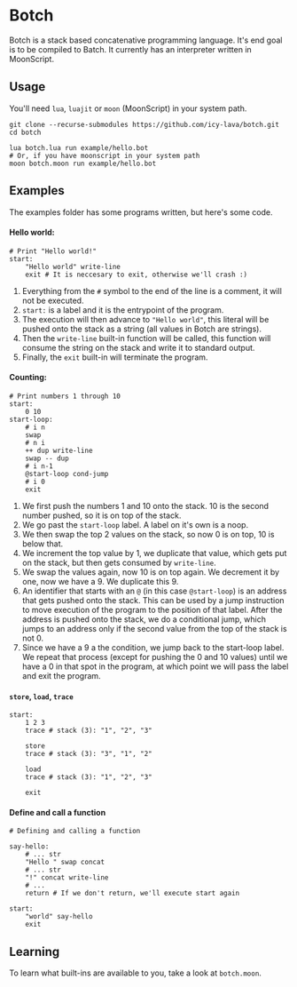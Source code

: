 # Botch

Botch is a stack based concatenative programming language. It's end goal is to be compiled to Batch. It currently has an interpreter written in MoonScript.

## Usage

You'll need `lua`, `luajit` or `moon` (MoonScript) in your system path.

```shell
git clone --recurse-submodules https://github.com/icy-lava/botch.git
cd botch

lua botch.lua run example/hello.bot
# Or, if you have moonscript in your system path
moon botch.moon run example/hello.bot
```

## Examples

The examples folder has some programs written, but here's some code.

#### Hello world:

```shell
# Print "Hello world!"
start:
    "Hello world" write-line
    exit # It is neccesary to exit, otherwise we'll crash :)
```

1. Everything from the `#` symbol to the end of the line is a comment, it will not be executed.
2. `start:` is a label and it is the entrypoint of the program.
3. The execution will then advance to `"Hello world"`, this literal will be pushed onto the stack as a string (all values in Botch are strings).
4. Then the `write-line` built-in function will be called, this function will consume the string on the stack and write it to standard output.
5. Finally, the `exit` built-in will terminate the program.

#### Counting:

```shell
# Print numbers 1 through 10
start:
    0 10
start-loop:
    # i n
    swap
    # n i
    ++ dup write-line
    swap -- dup
    # i n-1
    @start-loop cond-jump
    # i 0
    exit
```

1. We first push the numbers 1 and 10 onto the stack. 10 is the second number pushed, so it is on top of the stack.
2. We go past the `start-loop` label. A label on it's own is a noop.
3. We then swap the top 2 values on the stack, so now 0 is on top, 10 is below that.
4. We increment the top value by 1, we duplicate that value, which gets put on the stack, but then gets consumed by `write-line`.
5. We swap the values again, now 10 is on top again. We decrement it by one, now we have a 9. We duplicate this 9.
6. An identifier that starts with an `@` (in this case `@start-loop`) is an address that gets pushed onto the stack. This can be used by a jump instruction to move execution of the program to the position of that label. After the address is pushed onto the stack, we do a conditional jump, which jumps to an address only if the second value from the top of the stack is not 0.
7. Since we have a 9 a the condition, we jump back to the start-loop label. We repeat that process (except for pushing the 0 and 10 values) until we have a 0 in that spot in the program, at which point we will pass the label and exit the program.

#### `store`, `load`, `trace`

```shell
start:
    1 2 3
    trace # stack (3): "1", "2", "3"
    
    store
    trace # stack (3): "3", "1", "2"
    
    load
    trace # stack (3): "1", "2", "3"
    
    exit
```

#### Define and call a function

```shell
# Defining and calling a function

say-hello:
    # ... str
    "Hello " swap concat
    # ... str
    "!" concat write-line
    # ...
    return # If we don't return, we'll execute start again

start:
    "world" say-hello
    exit
```

## Learning

To learn what built-ins are available to you, take a look at `botch.moon`.